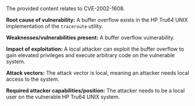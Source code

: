 The provided content relates to CVE-2002-1608.

**Root cause of vulnerability:** A buffer overflow exists in the HP Tru64 UNIX implementation of the `traceroute` utility.

**Weaknesses/vulnerabilities present:** A buffer overflow vulnerability.

**Impact of exploitation:** A local attacker can exploit the buffer overflow to gain elevated privileges and execute arbitrary code on the vulnerable system.

**Attack vectors:** The attack vector is local, meaning an attacker needs local access to the system.

**Required attacker capabilities/position:** The attacker needs to be a local user on the vulnerable HP Tru64 UNIX system.
